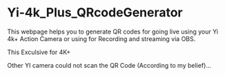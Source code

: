# Yi-4k_Plus_QRcodeGenerator

This webpage helps you to generate QR codes for going live using your Yi 4k+ Action Camera or using for Recording and streaming via OBS.

This Exculsive for 4K+

Other YI camera could not scan the QR Code (According to my belief)...
